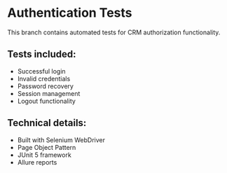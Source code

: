# Authentication Tests

This branch contains automated tests for CRM authorization functionality.

## Tests included:
- Successful login
- Invalid credentials
- Password recovery
- Session management
- Logout functionality

## Technical details:
- Built with Selenium WebDriver
- Page Object Pattern
- JUnit 5 framework
- Allure reports


